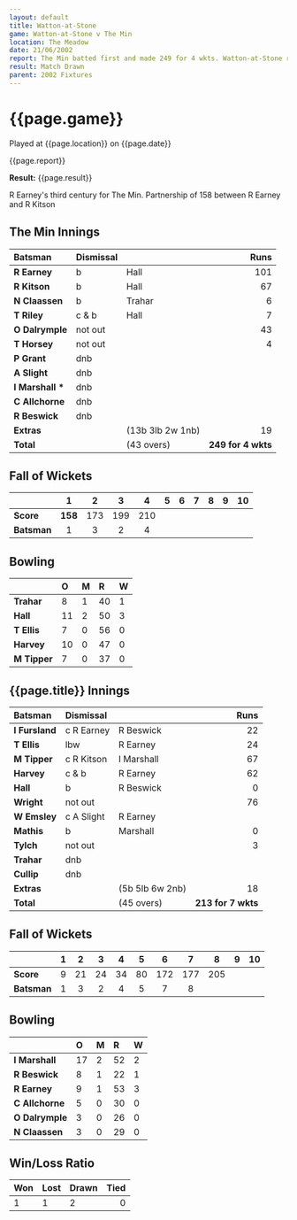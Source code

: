 ```yaml
---
layout: default
title: Watton-at-Stone
game: Watton-at-Stone v The Min
location: The Meadow
date: 21/06/2002
report: The Min batted first and made 249 for 4 wkts. Watton-at-Stone replied with 213 for 7 wkts, when time ran out
result: Match Drawn
parent: 2002 Fixtures
---
```


# {{page.game}}

Played at {{page.location}} on {{page.date}}

{{page.report}}

**Result:** {{page.result}}

R Earney's third century for The Min. Partnership of 158 between R Earney and R Kitson

## The Min Innings

| Batsman | Dismissal |  | Runs |
|:---|:---|---|---:|
| **R Earney** | b | Hall | 101 |
| **R Kitson** | b | Hall | 67 |
| **N Claassen** | b | Trahar | 6 |
| **T Riley** | c & b | Hall | 7 |
| **O Dalrymple** | not out |  | 43 |
| **T Horsey** | not out |  | 4 |
| **P Grant** | dnb |  |  |
| **A Slight** | dnb |  |  |
| **I Marshall &#42;** | dnb |  |  |
| **C Allchorne** | dnb |  |  |
| **R Beswick** | dnb |  |  |
| **Extras** | | (13b 3lb 2w 1nb) | 19 |
| **Total** | | (43 overs) | **249 for 4 wkts** |

## Fall of Wickets

| | 1 | 2 | 3 | 4 | 5 | 6 | 7 | 8 | 9 | 10 |
|---|:---:|:---:|:---:|:---:|:---:|:---:|:---:|:---:|:---:|:---:|
| **Score** | **158** | 173 | 199 | 210 |  |  |  |  |  |  |
| **Batsman** | 1 | 3 | 2 | 4 |  |  |  |  |  |  |

## Bowling

| | O | M | R | W |
|---|:---|:---|:---|:---|
| **Trahar** | 8 | 1 | 40 | 1 |
| **Hall** | 11 | 2 | 50 | 3 |
| **T Ellis** | 7 | 0 | 56 | 0 |
| **Harvey** | 10 | 0 | 47 | 0 |
| **M Tipper** | 7 | 0 | 37 | 0 |

## {{page.title}} Innings

| Batsman | Dismissal |  | Runs |
|:---|:---|---|---:|
| **I Fursland** | c R Earney | R Beswick | 22 |
| **T Ellis** | lbw | R Earney | 24 |
| **M Tipper** | c R Kitson | I Marshall | 67 |
| **Harvey** | c & b | R Earney | 62 |
| **Hall** | b | R Beswick | 0 |
| **Wright** | not out |  | 76 |
| **W Emsley** | c A Slight | R Earney |  |
| **Mathis** | b | Marshall | 0 |
| **Tylch** | not out |  | 3 |
| **Trahar** | dnb |  |  |
| **Cullip** | dnb |  |  |
| **Extras** | | (5b 5lb 6w 2nb) | 18 |
| **Total** | | (45 overs) | **213 for 7 wkts** |

## Fall of Wickets

| | 1 | 2 | 3 | 4 | 5 | 6 | 7 | 8 | 9 | 10 |
|---|:---:|:---:|:---:|:---:|:---:|:---:|:---:|:---:|:---:|:---:|
| **Score** | 9 | 21 | 24 | 34 | 80 | 172 | 177 | 205 |  |  |
| **Batsman** | 1 | 3 | 2 | 4 | 5 | 7 | 8 |  |  |  |

## Bowling

| | O | M | R | W |
|---|:---|:---|:---|:---|
| **I Marshall** | 17 | 2 | 52 | 2 |
| **R Beswick** | 8 | 1 | 22 | 1 |
| **R Earney** | 9 | 1 | 53 | 3 |
| **C Allchorne** | 5 | 0 | 30 | 0 |
| **O Dalrymple** | 3 | 0 | 26 | 0 |
| **N Claassen** | 3 | 0 | 29 | 0 |

## Win/Loss Ratio

| Won | Lost | Drawn | Tied |
|:---|:---|:---|---:|
| 1 | 1 | 2 | 0 |